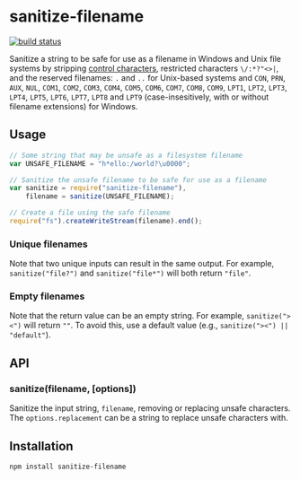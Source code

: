 # sanitize-filename

[![build
status](https://secure.travis-ci.org/parshap/node-sanitize-filename.svg?branch=master)](http://travis-ci.org/parshap/node-sanitize-filename)

Sanitize a string to be safe for use as a filename in Windows and Unix
file systems by stripping [control
characters](http://en.wikipedia.org/wiki/C0_and_C1_control_codes),
restricted characters `\/:*?"<>|`, and the reserved filenames: `.` and
`..` for Unix-based systems and `CON`, `PRN`, `AUX`, `NUL`, `COM1`, 
`COM2`, `COM3`, `COM4`, `COM5`, `COM6`, `COM7`, `COM8`, `COM9`, `LPT1`,
`LPT2`, `LPT3`, `LPT4`, `LPT5`, `LPT6`, `LPT7`, `LPT8` and `LPT9` 
(case-insesitively, with or without filename extensions) for Windows.

## Usage

```js
// Some string that may be unsafe as a filesystem filename
var UNSAFE_FILENAME = "h*ello:/world?\u0000";

// Sanitize the unsafe filename to be safe for use as a filename
var sanitize = require("sanitize-filename"),
	filename = sanitize(UNSAFE_FILENAME);

// Create a file using the safe filename
require("fs").createWriteStream(filename).end();
```

### Unique filenames

Note that two unique inputs can result in the same output. For example,
`sanitize("file?")` and `sanitize("file*")` will both return `"file"`.

### Empty filenames

Note that the return value can be an empty string. For example,
`sanitize("><")` will return `""`. To avoid this, use a default value
(e.g., `sanitize("><") || "default"`).

## API

### sanitize(filename, [options])

Sanitize the input string, `filename`, removing or replacing unsafe
characters. The `options.replacement` can be a string to replace unsafe
characters with.

## Installation

```
npm install sanitize-filename
```
